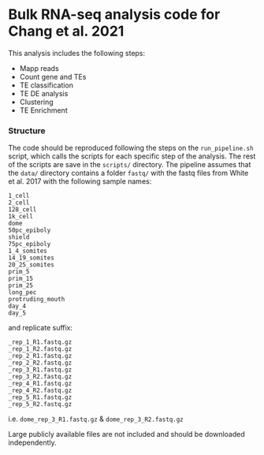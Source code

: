 # Bulk RNA-seq analysis code for Chang et al. 2021

This analysis includes the following steps:
* Mapp reads
* Count gene and TEs
* TE classification
* TE DE analysis
* Clustering
* TE Enrichment

### Structure
The code should be reproduced following the steps on the `run_pipeline.sh` script, which calls the scripts for each specific step of the analysis. The rest of the scripts are save in the `scripts/` directory. 
The pipeline assumes that the `data/` directory contains a folder `fastq/` with the fastq files from White et al. 2017 with the following sample names:
```
1_cell
2_cell
128_cell
1k_cell
dome
50pc_epiboly
shield
75pc_epiboly
1_4_somites
14_19_somites
20_25_somites
prim_5
prim_15
prim_25
long_pec
protruding_mouth
day_4
day_5
```
and replicate suffix:
```
_rep_1_R1.fastq.gz
_rep_1_R2.fastq.gz
_rep_2_R1.fastq.gz
_rep_2_R2.fastq.gz
_rep_3_R1.fastq.gz
_rep_3_R2.fastq.gz
_rep_4_R1.fastq.gz
_rep_4_R2.fastq.gz
_rep_5_R1.fastq.gz
_rep_5_R2.fastq.gz
```
i.e. `dome_rep_3_R1.fastq.gz` & `dome_rep_3_R2.fastq.gz`

Large publicly available files are not included and should be downloaded independently.